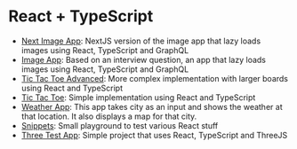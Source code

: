 # React + TypeScript

- [Next Image App](/next-image-app): NextJS version of the image app that lazy loads images using React, TypeScript and GraphQL
- [Image App](/image-app): Based on an interview question, an app that lazy loads images using React, TypeScript and GraphQL
- [Tic Tac Toe Advanced](/tic-tac-toe-adv): More complex implementation with larger boards using React and TypeScript
- [Tic Tac Toe](/tic-tac-toe): Simple implementation using React and TypeScript
- [Weather App](/weather-app): This app takes city as an input and shows the weather at that location. It also displays a map for that city.
- [Snippets](/snippets): Small playground to test various React stuff
- [Three Test App](/three-test-app): Simple project that uses React, TypeScript and ThreeJS

